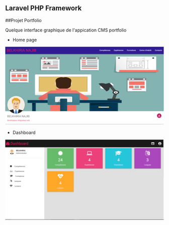 ## Laravel PHP Framework

##Projet Portfolio

Quelque interface graphique de l'appication CMS portfolio

- Home page

![alt tag](https://raw.githubusercontent.com/rafa10/Portfolio/master/portfolio/home%20page.png)

- Dashboard

![alt tag](https://raw.githubusercontent.com/rafa10/Portfolio/master/portfolio/dashbord.png)
